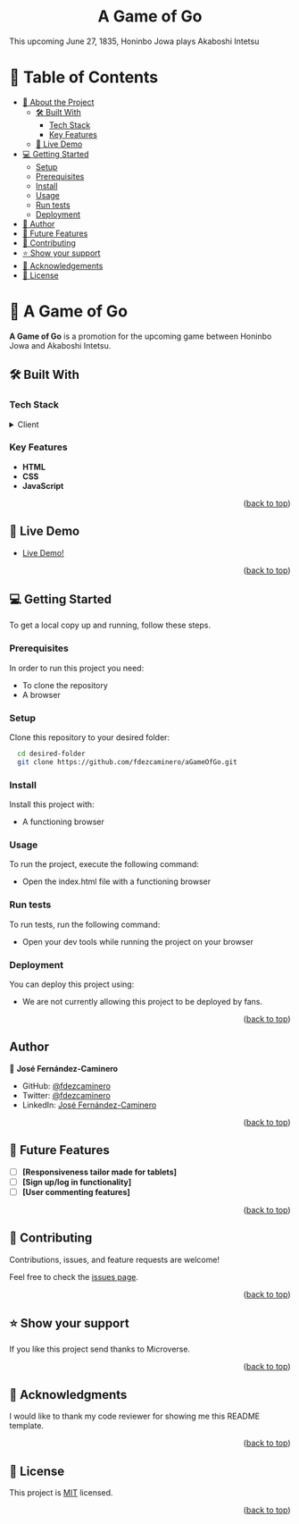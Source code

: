 <div align="center">
  <h1><b>A Game of Go</b></h1>
</div>

This upcoming June 27, 1835, Honinbo Jowa plays Akaboshi Intetsu

# 📗 Table of Contents

- [📖 About the Project](#about-project)
  - [🛠 Built With](#built-with)
    - [Tech Stack](#tech-stack)
    - [Key Features](#key-features)
  - [🚀 Live Demo](#live-demo)
- [💻 Getting Started](#getting-started)
  - [Setup](#setup)
  - [Prerequisites](#prerequisites)
  - [Install](#install)
  - [Usage](#usage)
  - [Run tests](#run-tests)
  - [Deployment](#deployment)
- [👥 Author](#author)
- [🔭 Future Features](#future-features)
- [🤝 Contributing](#contributing)
- [⭐️ Show your support](#support)
- [🙏 Acknowledgements](#acknowledgements)
- [📝 License](#license)

# 📖 A Game of Go <a name="about-project"></a>

**A Game of Go** is a promotion for the upcoming game between Honinbo Jowa and Akaboshi Intetsu.

## 🛠 Built With <a name="built-with"></a>

### Tech Stack <a name="tech-stack"></a>

<details>
  <summary>Client</summary>
  <ul>
    <li>HTML</li>
    <li>CSS</li>
    <li>Git</li>
    <li>JavaScript</li>
  </ul>
</details>

### Key Features <a name="key-features"></a>

- **HTML**
- **CSS**
- **JavaScript**

<p align="right">(<a href="#readme-top">back to top</a>)</p>

## 🚀 Live Demo <a name="live-demo"></a>

- [Live Demo!](https://fdezcaminero.github.io/)

<p align="right">(<a href="#readme-top">back to top</a>)</p>

## 💻 Getting Started <a name="getting-started"></a>

To get a local copy up and running, follow these steps.

### Prerequisites

In order to run this project you need:

* To clone the repository
* A browser

### Setup

Clone this repository to your desired folder:

```sh
  cd desired-folder
  git clone https://github.com/fdezcaminero/aGameOfGo.git
```

### Install

Install this project with:

* A functioning browser

### Usage

To run the project, execute the following command:

* Open the index.html file with a functioning browser

### Run tests

To run tests, run the following command:

* Open your dev tools while running the project on your browser

### Deployment

You can deploy this project using:

* We are not currently allowing this project to be deployed by fans.

<p align="right">(<a href="#readme-top">back to top</a>)</p>

## Author

👤 **José Fernández-Caminero**

- GitHub: [@fdezcaminero](https://github.com/fdezcaminero)
- Twitter: [@fdezcaminero](https://twitter.com/fdezcaminero)
- LinkedIn: [José Fernández-Caminero](https://www.linkedin.com/in/fdezcaminero/)

<p align="right">(<a href="#readme-top">back to top</a>)</p>

## 🔭 Future Features <a name="future-features"></a>

- [ ] **[Responsiveness tailor made for tablets]**
- [ ] **[Sign up/log in functionality]**
- [ ] **[User commenting features]**

<p align="right">(<a href="#readme-top">back to top</a>)</p>

## 🤝 Contributing <a name="contributing"></a>

Contributions, issues, and feature requests are welcome!

Feel free to check the [issues page](../../issues/).

<p align="right">(<a href="#readme-top">back to top</a>)</p>

## ⭐️ Show your support <a name="support"></a>

If you like this project send thanks to Microverse.

<p align="right">(<a href="#readme-top">back to top</a>)</p>

## 🙏 Acknowledgments <a name="acknowledgements"></a>

I would like to thank my code reviewer for showing me this README template.

<p align="right">(<a href="#readme-top">back to top</a>)</p>

## 📝 License <a name="license"></a>

This project is [MIT](./MIT.md) licensed.

<p align="right">(<a href="#readme-top">back to top</a>)</p>
